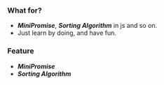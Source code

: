 ### What for?
- ***MiniPromise***, ***Sorting Algorithm*** in js and so on.
- Just learn by doing, and have fun.

### Feature
- ***MiniPromise***
- ***Sorting Algorithm***